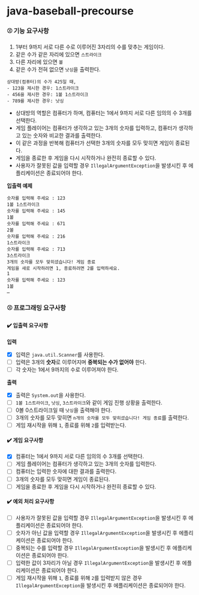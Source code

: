 # java-baseball-precourse

### ⚾️ 기능 요구사항

1. 1부터 9까지 서로 다른 수로 이루어진 3자리의 수를 맞추는 게임이다.
2. 같은 수가 같은 자리에 있으면 `스트라이크`
3. 다른 자리에 있으면 `볼`
4. 같은 수가 전혀 없으면 `낫싱`을 출력한다.

```
상대방(컴퓨터)의 수가 425일 때,
- 123을 제시한 경우: 1스트라이크
- 456을 제시한 경우: 1볼 1스트라이크
- 789를 제시한 경우: 낫싱
```

- 상대방의 역할은 컴퓨터가 하며, 컴퓨터는 1에서 9까지 서로 다른 임의의 수 3개를 선택한다.
- 게임 플레이어는 컴퓨터가 생각하고 있는 3개의 숫자를 입력하고, 컴퓨터가 생각하고 있는 숫자와 비교한 결과를 출력한다.
- 이 같은 과정을 반복해 컴퓨터가 선택한 3개의 숫자를 모두 맞히면 게임이 종료된다.
- 게임을 종료한 후 게임을 다시 시작하거나 완전히 종료할 수 있다.
- 사용자가 잘못된 값을 입력할 경우 `IllegalArgumentException`을 발생시킨 후 에플리케이션은 종료되어야 한다.

**입출력 예제**

```text
숫자를 입력해 주세요 : 123
1볼 1스트라이크
숫자를 입력해 주세요 : 145
1볼
숫자를 입력해 주세요 : 671
2볼
숫자를 입력해 주세요 : 216
1스트라이크
숫자를 입력해 주세요 : 713
3스트라이크
3개의 숫자를 모두 맞히셨습니다! 게임 종료
게임을 새로 시작하려면 1, 종료하려면 2를 입력하세요.
1
숫자를 입력해 주세요 : 123
1볼
…
```

### ⚾️ 프로그래밍 요구사항
#### ✔️ 입출력 요구사항
**입력**
-[x] 입력은 `java.util.Scanner`를 사용한다.
-[ ] 입력은 3개의 **숫자**로 이루어지며 **중복되는 수가 없어야** 한다.
-[ ] 각 숫자는 1에서 9까지의 수로 이루어져야 한다.

**출력**
-[x] 출력은 `System.out`을 사용한다.
-[ ] `1볼 1스트라이크`, `낫싱`, `3스트라이크`와 같이 게임 진행 상황을 출력한다.
-[ ] 0볼 0스트라이크일 때 `낫싱`을 출력해야 한다.
-[ ] 3개의 숫자를 모두 맞히면 `n개의 숫자를 모두 맞히셨습니다! 게임 종료`를 출력한다.
-[ ] 게임 재시작을 위해 `1`, 종료를 위해 `2`를 입력받는다.

#### ✔️ 게임 요구사항
-[x] 컴퓨터는 1에서 9까지 서로 다른 임의의 수 3개를 선택한다.
- [ ] 게임 플레이어는 컴퓨터가 생각하고 있는 3개의 숫자를 입력한다.
- [ ] 컴퓨터는 입력한 숫자에 대한 결과를 출력한다.
- [ ] 3개의 숫자를 모두 맞히면 게임이 종료된다.
- [ ] 게임을 종료한 후 게임을 다시 시작하거나 완전히 종료할 수 있다.

#### ✔️ 예외 처리 요구사항
- [ ] 사용자가 잘못된 값을 입력할 경우 `IllegalArgumentException`을 발생시킨 후 에플리케이션은 종료되어야 한다.
- [ ] 숫자가 아닌 값을 입력할 경우 `IllegalArgumentException`을 발생시킨 후 에플리케이션은 종료되어야 한다.
- [ ] 중복되는 수를 입력할 경우 `IllegalArgumentException`을 발생시킨 후 에플리케이션은 종료되어야 한다.
- [ ] 입력한 값이 3자리가 아닐 경우 `IllegalArgumentException`을 발생시킨 후 에플리케이션은 종료되어야 한다.
- [ ] 게임 재시작을 위해 `1`, 종료를 위해 `2`를 입력받지 않은 경우 `IllegalArgumentException`을 발생시킨 후 에플리케이션은 종료되어야 한다.
